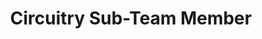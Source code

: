 ---
layout: member
weight: 5000
name: Zuhayr Kazi
project: chemecar
title: Circuitry Sub-Team Member
img: /assets/images/members/default.png
email: zkkazi99@gmail.com
biography: Zuhayr Kazi is a second year Electrical and Computer Engineering student. He has a deep passion to understand the fundamentals of circuits and to be able to apply these learnings to real-world applications. To understand the inter-disciplanary nature of design projects, he joined the Circuitry subteam of Chem-E Car to expand his knowledge and skill set outside of the classroom.
linkedin: https://www.linkedin.com/in/zuhayr-kazi-bb867b173/
---